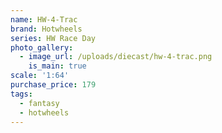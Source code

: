 ```yaml
---
name: HW-4-Trac
brand: Hotwheels
series: HW Race Day
photo_gallery:
  - image_url: /uploads/diecast/hw-4-trac.png
    is_main: true
scale: '1:64'
purchase_price: 179
tags:
  - fantasy
  - hotwheels
---
```


